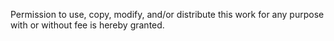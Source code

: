 Permission to use, copy, modify, and/or distribute this work for any purpose with or without fee is hereby granted.
